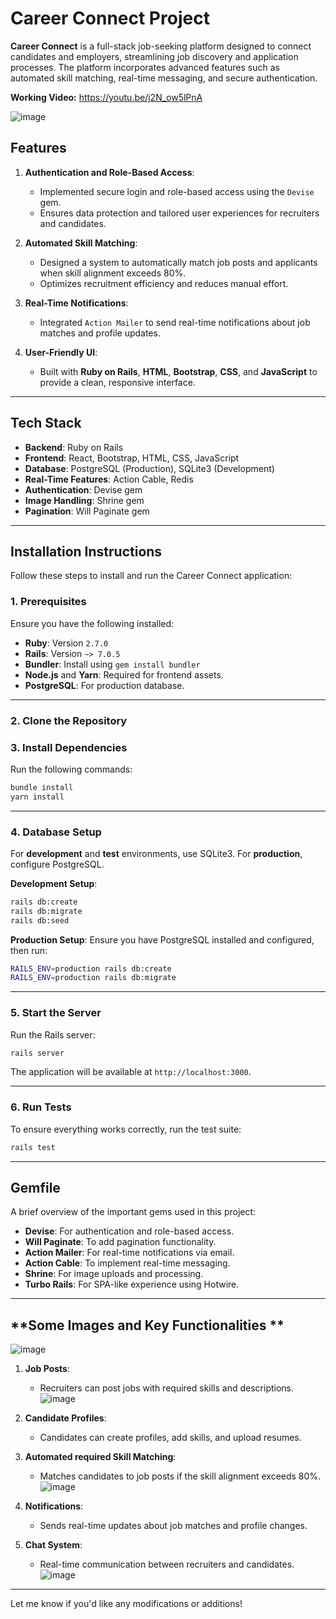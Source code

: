 # Career Connect Project

**Career Connect** is a full-stack job-seeking platform designed to connect candidates and employers, streamlining job discovery and application processes. The platform incorporates advanced features such as automated skill matching, real-time messaging, and secure authentication.

**Working Video:** https://youtu.be/j2N_ow5lPnA

![image](https://github.com/user-attachments/assets/9ce3616c-9492-464e-abaf-aec9d7d71352)

## **Features**

1. **Authentication and Role-Based Access**:
   - Implemented secure login and role-based access using the `Devise` gem.
   - Ensures data protection and tailored user experiences for recruiters and candidates.

2. **Automated Skill Matching**:
   - Designed a system to automatically match job posts and applicants when skill alignment exceeds 80%.
   - Optimizes recruitment efficiency and reduces manual effort.

3. **Real-Time Notifications**:
   - Integrated `Action Mailer` to send real-time notifications about job matches and profile updates.

4. **User-Friendly UI**:
   - Built with **Ruby on Rails**, **HTML**, **Bootstrap**, **CSS**, and **JavaScript** to provide a clean, responsive interface.


---

## **Tech Stack**

- **Backend**: Ruby on Rails
- **Frontend**: React, Bootstrap, HTML, CSS, JavaScript
- **Database**: PostgreSQL (Production), SQLite3 (Development)
- **Real-Time Features**: Action Cable, Redis
- **Authentication**: Devise gem
- **Image Handling**: Shrine gem
- **Pagination**: Will Paginate gem

---

## **Installation Instructions**

Follow these steps to install and run the Career Connect application:

### **1. Prerequisites**
Ensure you have the following installed:
- **Ruby**: Version `2.7.0`
- **Rails**: Version `~> 7.0.5`
- **Bundler**: Install using `gem install bundler`
- **Node.js** and **Yarn**: Required for frontend assets.
- **PostgreSQL**: For production database.

---

### **2. Clone the Repository**

### **3. Install Dependencies**

Run the following commands:

```bash
bundle install
yarn install
```

---

### **4. Database Setup**

For **development** and **test** environments, use SQLite3. For **production**, configure PostgreSQL.

**Development Setup**:
```bash
rails db:create
rails db:migrate
rails db:seed
```

**Production Setup**:
Ensure you have PostgreSQL installed and configured, then run:
```bash
RAILS_ENV=production rails db:create
RAILS_ENV=production rails db:migrate
```

---

### **5. Start the Server**

Run the Rails server:
```bash
rails server
```

The application will be available at `http://localhost:3000`.

---

### **6. Run Tests**

To ensure everything works correctly, run the test suite:
```bash
rails test
```

---

## **Gemfile**

A brief overview of the important gems used in this project:

- **Devise**: For authentication and role-based access.
- **Will Paginate**: To add pagination functionality.
- **Action Mailer**: For real-time notifications via email.
- **Action Cable**: To implement real-time messaging.
- **Shrine**: For image uploads and processing.
- **Turbo Rails**: For SPA-like experience using Hotwire.

---

## **Some Images and Key Functionalities **

![image](https://github.com/user-attachments/assets/9ce3616c-9492-464e-abaf-aec9d7d71352)

1. **Job Posts**:
   - Recruiters can post jobs with required skills and descriptions.
   ![image](https://github.com/user-attachments/assets/5c96e9d1-6193-4d7e-83bf-f3d7e17c57b4)

2. **Candidate Profiles**:
   - Candidates can create profiles, add skills, and upload resumes.

3. **Automated required Skill Matching**:
   - Matches candidates to job posts if the skill alignment exceeds 80%.
   ![image](https://github.com/user-attachments/assets/79166db1-566c-4362-b455-5e047efa8466)

4. **Notifications**:
   - Sends real-time updates about job matches and profile changes.

5. **Chat System**:
   - Real-time communication between recruiters and candidates.
   ![image](https://github.com/user-attachments/assets/aecd85a3-d735-4dfa-bafd-3439b150a8b7)


---
Let me know if you'd like any modifications or additions!

